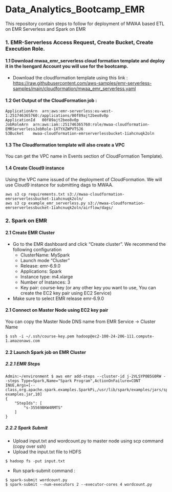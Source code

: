 # Data_Analytics_Bootcamp_EMR
This repository contain steps to follow for deployment of MWAA based ETL on EMR Serverless and Spark on EMR 

### 1. EMR-Serverless Access Request, Create Bucket, Create Execution Role.

#### 1.1 Download mwaa_emr_serverless cloud formation template and deploy it in the Isengard Account you will use for the bootcamp. 

- Download the cloudformation template using this link : https://raw.githubusercontent.com/aws-samples/emr-serverless-samples/main/cloudformation/mwaa_emr_serverless.yaml 

#### 1.2 Get Output of the CloudFormation job : 

```
ApplicationArn	arn:aws:emr-serverless:eu-west-1:251746365760:/applications/00f89ajt2beo8v0p
ApplicationId	00f89ajt2beo8v0p
JobRoleArn	arn:aws:iam::251746365760:role/mwaa-cloudformation-EMRServerlessJobRole-1XTYXZWPVTSJ6
S3Bucket	mwaa-cloudformation-emrserverlessbucket-1iahcnuqk2oln
```

#### 1.3 The Cloudformation template will also create a VPC 

You can get the VPC name in Events section of CloudFormation Template).

#### 1.4 Create Cloud9 instance 

Using the VPC name issued of the deployment of CloudFormation. We will use Cloud9 instance for submitting dags to MWAA.  

```
aws s3 cp requirements.txt s3://mwaa-cloudformation-emrserverlessbucket-1iahcnuqk2oln/
aws s3 cp example_emr_serverless.py s3://mwaa-cloudformation-emrserverlessbucket-1iahcnuqk2oln/airflow/dags/
```

### 2. Spark on EMR 

#### 2.1 Create EMR Cluster 

* Go to the EMR dashboard and click “Create cluster”. We recommend the following configuration
    * ClusterName: MySpark
    * Launch mode “Cluster”
    * Release: emr-6.9.0
    * Applications: Spark
    * Instance type: m4.xlarge
    * Number of Instances: 3
    * Key pair: course-key (or any other key you want to use, You can create the EC2 key pair using EC2 Service)
* Make sure to select EMR release emr-6.9.0

#### 2.1 Connect on Master Node using EC2 key pair 

You can copy the Master Node DNS name from EMR Service -> Cluster Name 
```
$ ssh -i ~/.ssh/course-key.pem hadoop@ec2-100-24-206-111.compute-1.amazonaws.com
```

#### 2.2 Launch Spark job on EMR Cluster 
##### 2.2.1 EMR Steps 
```
Admin:~/environment $ aws emr add-steps --cluster-id j-2VLSYP0B5G0RW --steps Type=Spark,Name="Spark Program",ActionOnFailure=CONT
INUE,Args=[--class,org.apache.spark.examples.SparkPi,/usr/lib/spark/examples/jars/spark-examples.jar,10]                         
{
    "StepIds": [
        "s-35569BKW4RMTS"
    ]
}
```
##### 2.2.2 Spark Submit 

* Upload input.txt and wordcount.py to master node using scp command (copy over ssh)
* Upload the input.txt file to HDFS 
```
$ hadoop fs -put input.txt
```
* Run spark-submit command : 
  
```
$ spark-submit wordcount.py 
$ spark-submit --num-executors 2 --executor-cores 4 wordcount.py 
```



